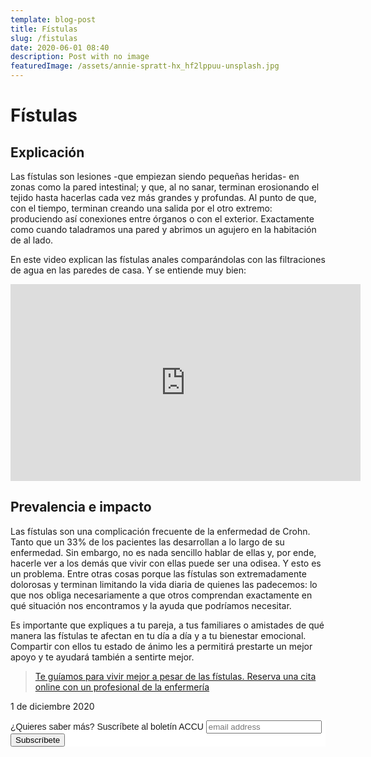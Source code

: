 ```yaml
---
template: blog-post
title: Fístulas
slug: /fistulas
date: 2020-06-01 08:40
description: Post with no image
featuredImage: /assets/annie-spratt-hx_hf2lppuu-unsplash.jpg
---
```


# Fístulas

## Explicación

Las fístulas son lesiones -que empiezan siendo pequeñas heridas- en zonas como la pared intestinal; y que, al no sanar, terminan erosionando el tejido hasta hacerlas cada vez más grandes y profundas. Al punto de que, con el tiempo, terminan creando una salida por el otro extremo: produciendo así conexiones entre órganos o con el exterior. Exactamente como cuando taladramos una pared y abrimos un agujero en la habitación de al lado.

En este video explican las fístulas anales comparándolas con las filtraciones de agua en las paredes de casa. Y se entiende muy bien:

<div class="container_para_appointy" >

<iframe width="560" height="315" src="https://www.youtube.com/embed/vqs8yVHIwvE?start=34" gesture="media" frameborder="0" allow="accelerometer; autoplay; encrypted-media; gyroscope; picture-in-picture" allowfullscreen></iframe>

</div>

## Prevalencia e impacto

Las fístulas son una complicación frecuente de la enfermedad de Crohn. Tanto que un 33% de los pacientes las desarrollan a lo largo de su enfermedad. Sin embargo, no es nada sencillo hablar de ellas y, por ende, hacerle ver a los demás que vivir con ellas puede ser una odisea. Y esto es un problema. Entre otras cosas porque las fístulas son extremadamente dolorosas y terminan limitando la vida diaria de quienes las padecemos: lo que nos obliga necesariamente a que otros comprendan exactamente en qué situación nos encontramos y la ayuda que podríamos necesitar. 

Es importante que expliques a tu pareja, a tus familiares o amistades de qué manera las fístulas te afectan en tu día a día y a tu bienestar emocional. Compartir con ellos tu estado de ánimo les a permitirá prestarte un mejor apoyo y te ayudará también a sentirte mejor.

> [Te guíamos para vivir mejor a pesar de las fístulas. Reserva una cita online con un profesional de la enfermería ](https://booking.appointy.com/accuesp?st=428879)

<p class= "fecha">1 de diciembre 2020</p>

  <!-- Begin Mailchimp Signup Form -->

<link href="//cdn-images.mailchimp.com/embedcode/slim-10_7.css" rel="stylesheet" type="text/css">
<style type="text/css">
#mc_embed_signup{background:#fff; clear:left; font:14px Helvetica,Arial,sans-serif; }
/* Add your own Mailchimp form style overrides in your site stylesheet or in this style block.
  We recommend moving this block and the preceding CSS link to the HEAD of your HTML file. */
</style>
<div id="mc_embed_signup">
<form action="https://accuesp.us12.list-manage.com/subscribe/post?u=924f0f9e69877235b6063654f&amp;id=b07eee52b9" method="post" id="mc-embedded-subscribe-form" name="mc-embedded-subscribe-form" class="validate" target="_blank" novalidate>
    <div id="mc_embed_signup_scroll">
<label for="mce-EMAIL">¿Quieres saber más? Suscríbete al boletín ACCU </label>
<input type="email" value="" name="EMAIL" class="email" id="mce-EMAIL" placeholder="email address" required>
    <!-- real people should not fill this in and expect good things - do not remove this or risk form bot signups-->
    <div style="position: absolute; left: -5000px;" aria-hidden="true"><input type="text" name="b_924f0f9e69877235b6063654f_b07eee52b9" tabindex="-1" value=""></div>
    <div class="clear"><input type="submit" value="Subscríbete" name="subscribe" id="mc-embedded-subscribe" class="button"></div>
    </div>
</form>
</div>